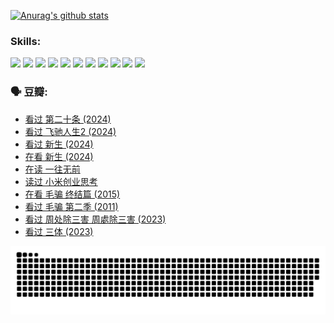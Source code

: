 
[![Anurag's github stats](https://github-readme-stats.vercel.app/api?username=w940853815)](https://github.com/anuraghazra/github-readme-stats)

### Skills:

<code><img height="32" src="https://cdn.jsdelivr.net/npm/simple-icons@v5/icons/python.svg"></code>
<code><img height="32" src="https://cdn.jsdelivr.net/npm/simple-icons@v5/icons/javascript.svg"></code>
<code><img height="32" src="https://cdn.jsdelivr.net/npm/simple-icons@v5/icons/django.svg"></code>
<code><img height="32" src="https://cdn.jsdelivr.net/npm/simple-icons@v5/icons/flask.svg"></code>
<code><img height="32" src="https://cdn.jsdelivr.net/npm/simple-icons@v5/icons/vuetify.svg"></code>
<code><img height="32" src="https://cdn.jsdelivr.net/npm/simple-icons@v5/icons/git.svg"></code>
<code><img height="32" src="https://cdn.jsdelivr.net/npm/simple-icons@v5/icons/docker.svg"></code>
<code><img height="32" src="https://cdn.jsdelivr.net/npm/simple-icons@v5/icons/postgresql.svg"></code>
<code><img height="32" src="https://cdn.jsdelivr.net/npm/simple-icons@v5/icons/elasticsearch.svg"></code>
<code><img height="32" src="https://cdn.jsdelivr.net/npm/simple-icons@v5/icons/macos.svg"></code>
<code><img height="32" src="https://cdn.jsdelivr.net/npm/simple-icons@v5/icons/linux.svg"></code>

### 🗣 豆瓣:

<!-- DOUBAN-ACTIVITIES:START -->
- [看过 第二十条‎ (2024)](https://www.douban.com/people/136069238/status/4618624208/?_i=16696943)
- [看过 飞驰人生2‎ (2024)](https://www.douban.com/people/136069238/status/4616048805/?_i=16696943)
- [看过 新生‎ (2024)](https://www.douban.com/people/136069238/status/4612373431/?_i=16696943)
- [在看 新生‎ (2024)](https://www.douban.com/people/136069238/status/4607441062/?_i=16696943)
- [在读 一往无前](https://www.douban.com/people/136069238/status/4590507310/?_i=16696943)
- [读过 小米创业思考](https://www.douban.com/people/136069238/status/4590506983/?_i=16696943)
- [在看 毛骗 终结篇‎ (2015)](https://www.douban.com/people/136069238/status/4581971924/?_i=16696943)
- [看过 毛骗 第二季‎ (2011)](https://www.douban.com/people/136069238/status/4581971810/?_i=16696943)
- [看过 周处除三害 周處除三害‎ (2023)](https://www.douban.com/people/136069238/status/4575646701/?_i=16696943)
- [看过 三体‎ (2023)](https://www.douban.com/people/136069238/status/4574263039/?_i=16696943)
<!-- DOUBAN-ACTIVITIES:END -->


![Snake animation](https://raw.githubusercontent.com/w940853815/w940853815/output/github-contribution-grid-snake.svg)

<!--
**w940853815/w940853815** is a ✨ _special_ ✨ repository because its `README.md` (this file) appears on your GitHub profile.

Here are some ideas to get you started:

- 🔭 I’m currently working on ...
- 🌱 I’m currently learning ...
- 👯 I’m looking to collaborate on ...
- 🤔 I’m looking for help with ...
- 💬 Ask me about ...
- 📫 How to reach me: ...
- 😄 Pronouns: ...
- ⚡ Fun fact: ...
-->
